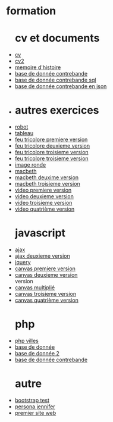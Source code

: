 # formation
<html lang="en">
<head>
    <meta charset="UTF-8">
    <meta name="viewport" content="width=device-width, initial-scale=1.0">
    <meta http-equiv="X-UA-Compatible" content="ie=edge">
    <title>Document</title>
</head>
<body>
    <ul>
        <h1>cv et documents</h1>
    <li><a href="https://niconwo.github.io/formation/cv/">cv</a></li>
        <li><a href="https://niconwo.github.io/formation/cv2/">cv2</a></li>
        <li><a href="https://niconwo.github.io/formation/cv2/document/mémoire.pdf">memoire d'histoire</a></li>
        <li><a href="https://niconwo.github.io/formation/cv2/document/contrebande.pdf">base de donnée contrebande</a></li>
        <li><a href="https://niconwo.github.io/formation/cv2/document/contrebande.sql">base de donnée contrebande sql</a></li>
        <li><a href="https://niconwo.github.io/formation/cv2/document/contrebande.json">base de donnée contrebande en json</a><li>
        <h1> autres exercices </h1>
        <li><a href="https://niconwo.github.io/formation/monsieur%20robot/index2.html">robot </a></li>
        <li><a href="https://niconwo.github.io/formation/tableau/index.html">tableau</a></li>
    <li> <a href="https://niconwo.github.io/formation/feu/index.html">feu tricolore premiere version </a></li>
   <li><a href="https://niconwo.github.io/formation/feu/index2.html">feu tricolore deuxieme version </a></li>
<li><a href="https://niconwo.github.io/formation/feu/index3.html">feu tricolore troisieme version </a></li>
        <li><a href="https://niconwo.github.io/formation/feu/index3.html">feu tricolore troisieme version </a></li>
        <li><a href="https://niconwo.github.io/formation/image ronde/">image ronde</a></li>
         <li><a href="https://niconwo.github.io/formation/macbeth/acceuil.html">macbeth</a></li>
        <li><a href="https://niconwo.github.io/formation/macbeth/acceuil2.html">macbeth deuxime version</a></li>
        <li><a href="https://niconwo.github.io/formation/macbeth/acceuil3.html">macbeth troisieme version</a></li>
<li><a href="https://niconwo.github.io/formation/video/test.html">video premiere version</a></li>
        <li><a href="https://niconwo.github.io/formation/video/test2.html">video deuxieme version</a></li>
         <li><a href="https://niconwo.github.io/formation/video/test 3.html">video troisieme version</a></li>
          <li><a href="https://niconwo.github.io/formation/video/test4.html">video quatrième version</a></li>
        <h1> javascript </h1>
                <li><a href="https://niconwo.github.io/formation/javascript/ajax/index.html">ajax</a></li>
    <li><a href="https://niconwo.github.io/formation/javascript/ajax/index2.html">ajax deuxieme version</a></li>
   <li><a href="https://niconwo.github.io/formation/javascript/jquery/index.html">jquery </a></li>
            <li><a href="https://niconwo.github.io/formation/javascript/canvas/canvas.html">canvas premiere version</a></li>
                <li><a href="https://niconwo.github.io/formation/javascript/canvas/canvas2.html">canvas deuxieme version</a></li> version</a></li>
            <li><a href="https://niconwo.github.io/formation/javascript/canvas/canvas3.html">canvas multiplié</a></li>
        <li><a href="https://niconwo.github.io/formation/javascript/canvas/index.html">canvas troisieme version</a></li>
            <li><a href="https://niconwo.github.io/formation/javascript/canvas/index2.html">canvas quatrième version</a></li>
        <h1> php </h1>
          <li><a href="https://niconwo.github.io/php/structures/villes/index.php">php villes</a></li>
          <li><a href="https://niconwo.github.io/base/base.php">base de donnée</a></li>
           <li><a href="https://niconwo.github.io/base/base2.php">base de donnée 2</a></li>
            <li><a href="https://niconwo.github.io/base/contrebande.php">base de donnée contrebande</a></li>
        <h1> autre </h1>
        <li><a href="https://niconwo.github.io/formation/boostrap/index.html">bootstrap test</a></li>
            <li><a href="https://niconwo.github.io/formation/persona/jennifer.pdf">persona jennifer</a></li>
        <li><a href="https://niconwo.github.io/formation/html/acceuil.html">premier site web</a></li>
            </ul>  
</body>
</html>
